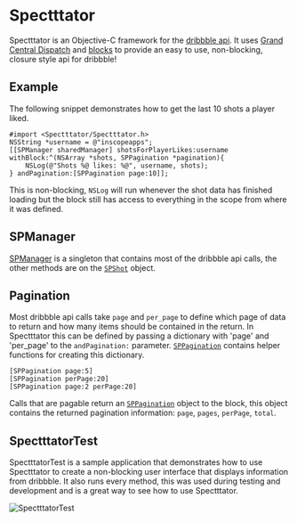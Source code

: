 Spectttator
========

Spectttator is an Objective-C framework for the [dribbble api](http://dribbble.com/api). It uses [Grand Central Dispatch](http://developer.apple.com/library/mac/#documentation/Performance/Reference/GCD_libdispatch_Ref/Reference/reference.html) and [blocks](http://developer.apple.com/library/mac/#documentation/Cocoa/Conceptual/Blocks/Articles/00_Introduction.html) to provide an easy to use, non-blocking, closure style api for dribbble!

Example
--------

The following snippet demonstrates how to get the last 10 shots a player liked.

    #import <Spectttator/Spectttator.h>
    NSString *username = @"inscopeapps";
    [[SPManager sharedManager] shotsForPlayerLikes:username withBlock:^(NSArray *shots, SPPagination *pagination){
        NSLog(@"Shots %@ likes: %@", username, shots);
    } andPagination:[SPPagination page:10]];

This is non-blocking, `NSLog` will run whenever the shot data has finished loading but the block still has access to everything in the scope from where it was defined.

SPManager
--------

[SPManager](https://github.com/InScopeApps/Spectttator/blob/master/Spectttator/SPManager.h) is a singleton that contains most of the dribbble api calls, the other methods are on the [`SPShot`](https://github.com/InScopeApps/Spectttator/blob/master/Spectttator/SPShot.h) object.

Pagination
--------

Most dribbble api calls take `page` and `per_page` to define which page of data to return and how many items should be contained in the return. In Spectttator this can be defined by passing a dictionary with 'page' and 'per_page' to the `andPagination:` parameter. [`SPPagination`](https://github.com/InScopeApps/Spectttator/blob/master/Spectttator/SPPagination.h) contains helper functions for creating this dictionary.

    [SPPagination page:5]
    [SPPagination perPage:20]
    [SPPagination page:2 perPage:20]

Calls that are pagable return an [`SPPagination`](https://github.com/InScopeApps/Spectttator/blob/master/Spectttator/SPPagination.h) object to the block, this object contains the returned pagination information: `page`, `pages`, `perPage`, `total`.

SpectttatorTest
--------

SpectttatorTest is a sample application that demonstrates how to use Spectttator to create a non-blocking user interface that displays information from dribbble. It also runs every method, this was used during testing and development and is a great way to see how to use Spectttator.

![SpectttatorTest](https://github.com/InScopeApps/Spectttator/raw/master/SpectttatorTest/SpectttatorTest.png)
